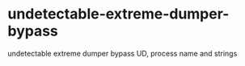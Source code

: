 # undetectable-extreme-dumper-bypass
undetectable extreme dumper bypass UD, process name and strings
